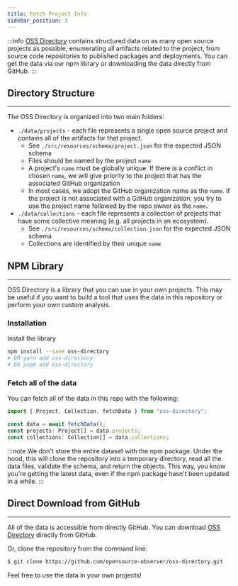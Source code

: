 ```yaml
---
title: Fetch Project Info
sidebar_position: 3
---
```


:::info
[OSS Directory](https://github.com/opensource-observer/oss-directory) contains structured data on as many open source projects as possible, enumerating all artifacts related to the project, from source code repositories to published packages and deployments. You can get the data via our npm library or downloading the data directly from GitHub.
:::

## Directory Structure

---

The OSS Directory is organized into two main folders:

- `./data/projects` - each file represents a single open source project and contains all of the artifacts for that project.
  - See `./src/resources/schema/project.json` for the expected JSON schema
  - Files should be named by the project `name`
  - A project's `name` must be globally unique. If there is a conflict in chosen `name`, we will give priority to the project that has the associated GitHub organization
  - In most cases, we adopt the GitHub organization name as the `name`. If the project is not associated with a GitHub organization, you try to use the project name followed by the repo owner as the `name`.
- `./data/collections` - each file represents a collection of projects that have some collective meaning (e.g. all projects in an ecosystem).
  - See `./src/resources/schema/collection.json` for the expected JSON schema
  - Collections are identified by their unique `name`

## NPM Library

---

OSS Directory is a library that you can use in your own projects. This may be useful if you want to build a tool that uses the data in this repository or perform your own custom analysis.

### Installation

Install the library

```bash
npm install --save oss-directory
# OR yarn add oss-directory
# OR pnpm add oss-directory
```

### Fetch all of the data

You can fetch all of the data in this repo with the following:

```js
import { Project, Collection, fetchData } from "oss-directory";

const data = await fetchData();
const projects: Project[] = data.projects;
const collections: Collection[] = data.collections;
```

:::note
We don't store the entire dataset with the npm package. Under the hood, this will clone the repository into a temporary directory, read all the data files, validate the schema, and return the objects. This way, you know you're getting the latest data, even if the npm package hasn't been updated in a while.
:::

## Direct Download from GitHub

---

All of the data is accessible from directly GitHub. You can download [OSS Directory](https://github.com/opensource-observer/oss-directory) directly from GitHub.

Or, clone the repository from the command line:

```bash
$ git clone https://github.com/opensource-observer/oss-directory.git
```

Feel free to use the data in your own projects!

